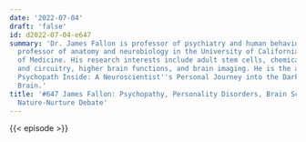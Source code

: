 ```yaml
---
date: '2022-07-04'
draft: 'false'
id: d2022-07-04-e647
summary: 'Dr. James Fallon is professor of psychiatry and human behavior and emeritus
  professor of anatomy and neurobiology in the University of California, Irvine School
  of Medicine. His research interests include adult stem cells, chemical neuroanatomy
  and circuitry, higher brain functions, and brain imaging. He is the author of The
  Psychopath Inside: A Neuroscientist''s Personal Journey into the Dark Side of the
  Brain.'
title: '#647 James Fallon: Psychopathy, Personality Disorders, Brain Scans, and the
  Nature-Nurture Debate'
---
```

{{< episode >}}
